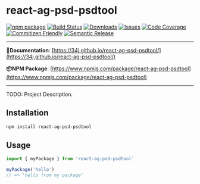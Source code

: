 # react-ag-psd-psdtool

[![npm package][npm-img]][npm-url]
[![Build Status][build-img]][build-url]
[![Downloads][downloads-img]][downloads-url]
[![Issues][issues-img]][issues-url]
[![Code Coverage][codecov-img]][codecov-url]
[![Commitizen Friendly][commitizen-img]][commitizen-url]
[![Semantic Release][semantic-release-img]][semantic-release-url]

---

**📘Documentation**: [https://34j.github.io/react-ag-psd-psdtool/](https://34j.github.io/react-ag-psd-psdtool/)

**📦️NPM Package**: [https://www.npmjs.com/package/react-ag-psd-psdtool](https://www.npmjs.com/package/react-ag-psd-psdtool)

---

TODO: Project Description.

## Installation

```bash
npm install react-ag-psd-psdtool
```

## Usage

```ts
import { myPackage } from 'react-ag-psd-psdtool'

myPackage('hello')
// => 'hello from my package'
```

[build-img]:https://github.com/34j/react-ag-psd-psdtool/actions/workflows/release.yml/badge.svg
[build-url]:https://github.com/34j/react-ag-psd-psdtool/actions/workflows/release.yml
[downloads-img]:https://img.shields.io/npm/dt/react-ag-psd-psdtool
[downloads-url]:https://www.npmtrends.com/react-ag-psd-psdtool
[npm-img]:https://img.shields.io/npm/v/react-ag-psd-psdtool
[npm-url]:https://www.npmjs.com/package/react-ag-psd-psdtool
[issues-img]:https://img.shields.io/github/issues/34j/react-ag-psd-psdtool
[issues-url]:https://github.com/34j/react-ag-psd-psdtool/issues
[codecov-img]:https://codecov.io/gh/34j/react-ag-psd-psdtool/branch/main/graph/badge.svg
[codecov-url]:https://codecov.io/gh/34j/react-ag-psd-psdtool
[semantic-release-img]:https://img.shields.io/badge/%20%20%F0%9F%93%A6%F0%9F%9A%80-semantic--release-e10079.svg
[semantic-release-url]:https://github.com/semantic-release/semantic-release
[commitizen-img]:https://img.shields.io/badge/commitizen-friendly-brightgreen.svg
[commitizen-url]:http://commitizen.github.io/cz-cli/
